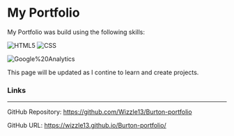 # My Portfolio

My Portfolio was build using the following skills:

![HTML5](https://img.shields.io/badge/HTML5-E34F26?style=plastic&logo=html5&logoColor=white)
![CSS](https://img.shields.io/badge/CSS3-1572B6?style=plastic&logo=css3&logoColor=white)

![Google%20Analytics](https://img.shields.io/badge/Google%20Analytics-E37400?plastic&logo=googleanalytics&logoColor=white)


This page will be updated as I contine to learn and create projects.

### Links
***
GitHub Repository: <https://github.com/Wizzle13/Burton-portfolio>

GitHub URL: <https://wizzle13.github.io/Burton-portfolio/>
